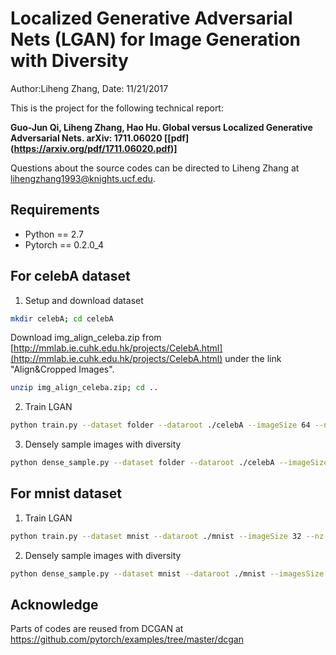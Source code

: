 # Localized Generative Adversarial Nets (LGAN) for Image Generation with Diversity
Author:Liheng Zhang, Date: 11/21/2017

This is the project for the following technical report:

**Guo-Jun Qi, Liheng Zhang, Hao Hu. Global versus Localized Generative Adversarial Nets. arXiv: 1711.06020 [[pdf]     (https://arxiv.org/pdf/1711.06020.pdf)]**

Questions about the source codes can be directed to Liheng Zhang at lihengzhang1993@knights.ucf.edu.

## Requirements
- Python == 2.7
- Pytorch == 0.2.0_4

## For celebA dataset
1. Setup and download dataset
```bash
mkdir celebA; cd celebA
```
Download img_align_celeba.zip from [http://mmlab.ie.cuhk.edu.hk/projects/CelebA.html](http://mmlab.ie.cuhk.edu.hk/projects/CelebA.html) under the link "Align&Cropped Images".
```bash
unzip img_align_celeba.zip; cd ..
```

2. Train LGAN
```bash
python train.py --dataset folder --dataroot ./celebA --imageSize 64 --nz 32 --nc 3 --cuda --outf "./results/celebA"
```
3. Densely sample images with diversity
```bash
python dense_sample.py --dataset folder --dataroot ./celebA --imageSize 64 --nz 32 --nc 3 --cuda --netG "./results/celebA/netG_epoch_24.pth" --outf "./results/celebA" 
```
## For mnist dataset
1. Train LGAN
```bash
python train.py --dataset mnist --dataroot ./mnist --imageSize 32 --nz 10 --nc 1 --lrD 0.0001 --lrG 0.0005 --cuda --outf "./results/mnist"
```
2. Densely sample images with diversity
```bash
python dense_sample.py --dataset mnist --dataroot ./mnist --imagesSize 32 --nz 10 --nc 1 --cuda --netG "./results/mnist/netG_epoch_24.pth" --outf "./results/mnist"
```
## Acknowledge
Parts of codes are reused from DCGAN at https://github.com/pytorch/examples/tree/master/dcgan
